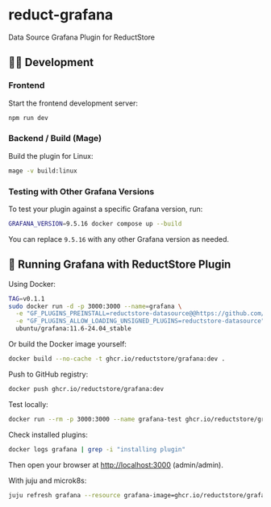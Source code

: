 # reduct-grafana

Data Source Grafana Plugin for ReductStore

## 🧑‍💻 Development

### Frontend

Start the frontend development server:

```bash
npm run dev
```

### Backend / Build (Mage)

Build the plugin for Linux:

```bash
mage -v build:linux
```

### Testing with Other Grafana Versions

To test your plugin against a specific Grafana version, run:

```bash
GRAFANA_VERSION=9.5.16 docker compose up --build
```

You can replace `9.5.16` with any other Grafana version as needed.

## 🚀 Running Grafana with ReductStore Plugin

Using Docker:

```bash
TAG=v0.1.1
sudo docker run -d -p 3000:3000 --name=grafana \
  -e "GF_PLUGINS_PREINSTALL=reductstore-datasource@@https://github.com/reductstore/reduct-grafana/releases/download/${TAG}/reductstore-datasource-${TAG}.zip" \
  -e "GF_PLUGINS_ALLOW_LOADING_UNSIGNED_PLUGINS=reductstore-datasource" \
  ubuntu/grafana:11.6-24.04_stable
```

Or build the Docker image yourself:

```bash
docker build --no-cache -t ghcr.io/reductstore/grafana:dev .
```

Push to GitHub registry:

```bash
docker push ghcr.io/reductstore/grafana:dev
```

Test locally:

```bash
docker run --rm -p 3000:3000 --name grafana-test ghcr.io/reductstore/grafana:dev
```

Check installed plugins:

```bash
docker logs grafana | grep -i "installing plugin"
```

Then open your browser at [http://localhost:3000](http://localhost:3000) (admin/admin).

With juju and microk8s:

```bash
juju refresh grafana --resource grafana-image=ghcr.io/reductstore/grafana:dev
```
